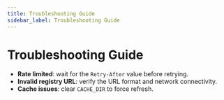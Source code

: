 ```yaml
---
title: Troubleshooting Guide
sidebar_label: Troubleshooting Guide
---
```


# Troubleshooting Guide

- **Rate limited**: wait for the `Retry-After` value before retrying.
- **Invalid registry URL**: verify the URL format and network connectivity.
- **Cache issues**: clear `CACHE_DIR` to force refresh.
